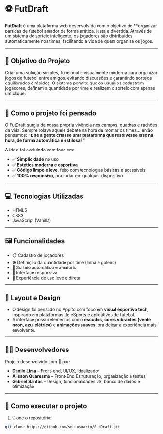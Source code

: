 # ⚽ FutDraft 

**FutDraft** é uma plataforma web desenvolvida  com o objetivo de **organizar partidas de futebol amador de forma prática, justa e divertida. Através de um sistema de sorteio inteligente, os jogadores são distribuídos automaticamente nos times, facilitando a vida de quem organiza os jogos.

---

## 🎯 Objetivo do Projeto

Criar uma solução simples, funcional e visualmente moderna para organizar jogos de futebol entre amigos, evitando discussões e garantindo sorteios equilibrados e rápidos. O sistema permite que os usuários cadastrem jogadores, definam a quantidade por time e realizem o sorteio com apenas um clique.

---

## 🧠 Como o projeto foi pensado

O FutDraft surgiu da nossa própria vivência nos campos, quadras e rachões da vida. Sempre rolava aquele debate na hora de montar os times... então pensamos: **"E se a gente criasse uma plataforma que resolvesse isso na hora, de forma automática e estilosa?"**

A ideia foi evoluindo com foco em:

- ✅ **Simplicidade** no uso
- ✅ **Estética moderna e esportiva**
- ✅ **Código limpo e leve**, feito com tecnologias básicas e acessíveis
- ✅ **100% responsivo**, pra rodar em qualquer dispositivo

---

## 💻 Tecnologias Utilizadas

- HTML5  
- CSS3  
- JavaScript (Vanilla)

---

## 🖼️ Funcionalidades

- 📋 Cadastro de jogadores
- ⚙️ Definição da quantidade por time (linha e goleiro)
- 🎲 Sorteio automático e aleatório
- 📱 Interface responsiva
- 🧠 Experiência de uso leve e direta

---

## 📸 Layout e Design

- O design foi pensado no Appito com foco em **visual esportivo tech**, inspirado em plataformas de eSports e aplicativos de futebol.
- A interface possui elementos como **escudos**, **cores vibrantes (verde neon, azul elétrico)** e **animações suaves**, pra deixar a experiência mais envolvente.

---

## 🧑‍💻 Desenvolvedores

Projeto desenvolvido com 💚 por:

- **Danilo Lima** – Front-end, UI/UX, idealizador  
- **Alisson Quaresma** – Front-End Estruturação, organização e testes  
- **Gabriel Santos** – Design, funcionalidades JS, banco de dados e otimização

---

## 📂 Como executar o projeto

1. Clone o repositório:
```bash
git clone https://github.com/seu-usuario/FutDraft.git
